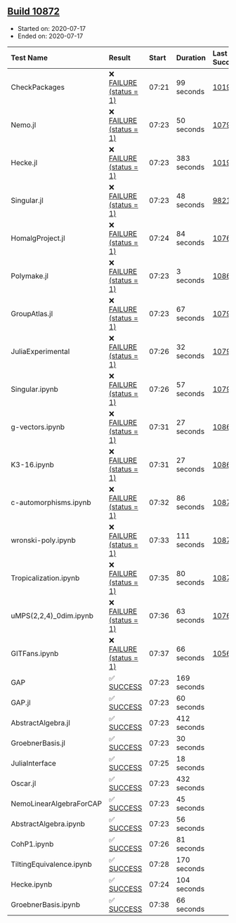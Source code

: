 ## [Build 10872](https://oscarci.mathematik.uni-kl.de/job/oscar/10872/)

* Started on: 2020-07-17
* Ended on: 2020-07-17

| Test Name    | Result | Start | Duration | Last Success | First Failure |
|:-------------|:-------|:------|:---------|:-------------|:--------------|
| CheckPackages | ❌ [FAILURE (status = 1)](https://oscarci.mathematik.uni-kl.de/job/oscar/10872/artifact/logs/build-10872/CheckPackages.log) | 07:21 | 99 seconds | [10197](https://oscarci.mathematik.uni-kl.de/job/oscar/10197/) | [10198](https://oscarci.mathematik.uni-kl.de/job/oscar/10198/) |
| Nemo.jl | ❌ [FAILURE (status = 1)](https://oscarci.mathematik.uni-kl.de/job/oscar/10872/artifact/logs/build-10872/Nemo.jl.log) | 07:23 | 50 seconds | [10790](https://oscarci.mathematik.uni-kl.de/job/oscar/10790/) | [10791](https://oscarci.mathematik.uni-kl.de/job/oscar/10791/) |
| Hecke.jl | ❌ [FAILURE (status = 1)](https://oscarci.mathematik.uni-kl.de/job/oscar/10872/artifact/logs/build-10872/Hecke.jl.log) | 07:23 | 383 seconds | [10197](https://oscarci.mathematik.uni-kl.de/job/oscar/10197/) | [10198](https://oscarci.mathematik.uni-kl.de/job/oscar/10198/) |
| Singular.jl | ❌ [FAILURE (status = 1)](https://oscarci.mathematik.uni-kl.de/job/oscar/10872/artifact/logs/build-10872/Singular.jl.log) | 07:23 | 48 seconds | [9821](https://oscarci.mathematik.uni-kl.de/job/oscar/9821/) | [9822](https://oscarci.mathematik.uni-kl.de/job/oscar/9822/) |
| HomalgProject.jl | ❌ [FAILURE (status = 1)](https://oscarci.mathematik.uni-kl.de/job/oscar/10872/artifact/logs/build-10872/HomalgProject.jl.log) | 07:24 | 84 seconds | [10765](https://oscarci.mathematik.uni-kl.de/job/oscar/10765/) | [10766](https://oscarci.mathematik.uni-kl.de/job/oscar/10766/) |
| Polymake.jl | ❌ [FAILURE (status = 1)](https://oscarci.mathematik.uni-kl.de/job/oscar/10872/artifact/logs/build-10872/Polymake.jl.log) | 07:23 | 3 seconds | [10862](https://oscarci.mathematik.uni-kl.de/job/oscar/10862/) | [10863](https://oscarci.mathematik.uni-kl.de/job/oscar/10863/) |
| GroupAtlas.jl | ❌ [FAILURE (status = 1)](https://oscarci.mathematik.uni-kl.de/job/oscar/10872/artifact/logs/build-10872/GroupAtlas.jl.log) | 07:23 | 67 seconds | [10790](https://oscarci.mathematik.uni-kl.de/job/oscar/10790/) | [10791](https://oscarci.mathematik.uni-kl.de/job/oscar/10791/) |
| JuliaExperimental | ❌ [FAILURE (status = 1)](https://oscarci.mathematik.uni-kl.de/job/oscar/10872/artifact/logs/build-10872/JuliaExperimental.log) | 07:26 | 32 seconds | [10790](https://oscarci.mathematik.uni-kl.de/job/oscar/10790/) | [10791](https://oscarci.mathematik.uni-kl.de/job/oscar/10791/) |
| Singular.ipynb | ❌ [FAILURE (status = 1)](https://oscarci.mathematik.uni-kl.de/job/oscar/10872/artifact/logs/build-10872/Singular.ipynb.log) | 07:26 | 57 seconds | [10790](https://oscarci.mathematik.uni-kl.de/job/oscar/10790/) | [10791](https://oscarci.mathematik.uni-kl.de/job/oscar/10791/) |
| g-vectors.ipynb | ❌ [FAILURE (status = 1)](https://oscarci.mathematik.uni-kl.de/job/oscar/10872/artifact/logs/build-10872/g-vectors.ipynb.log) | 07:31 | 27 seconds | [10862](https://oscarci.mathematik.uni-kl.de/job/oscar/10862/) | [10863](https://oscarci.mathematik.uni-kl.de/job/oscar/10863/) |
| K3-16.ipynb | ❌ [FAILURE (status = 1)](https://oscarci.mathematik.uni-kl.de/job/oscar/10872/artifact/logs/build-10872/K3-16.ipynb.log) | 07:31 | 27 seconds | [10862](https://oscarci.mathematik.uni-kl.de/job/oscar/10862/) | [10863](https://oscarci.mathematik.uni-kl.de/job/oscar/10863/) |
| c-automorphisms.ipynb | ❌ [FAILURE (status = 1)](https://oscarci.mathematik.uni-kl.de/job/oscar/10872/artifact/logs/build-10872/c-automorphisms.ipynb.log) | 07:32 | 86 seconds | [10871](https://oscarci.mathematik.uni-kl.de/job/oscar/10871/) | [10872](https://oscarci.mathematik.uni-kl.de/job/oscar/10872/) |
| wronski-poly.ipynb | ❌ [FAILURE (status = 1)](https://oscarci.mathematik.uni-kl.de/job/oscar/10872/artifact/logs/build-10872/wronski-poly.ipynb.log) | 07:33 | 111 seconds | [10871](https://oscarci.mathematik.uni-kl.de/job/oscar/10871/) | [10872](https://oscarci.mathematik.uni-kl.de/job/oscar/10872/) |
| Tropicalization.ipynb | ❌ [FAILURE (status = 1)](https://oscarci.mathematik.uni-kl.de/job/oscar/10872/artifact/logs/build-10872/Tropicalization.ipynb.log) | 07:35 | 80 seconds | [10871](https://oscarci.mathematik.uni-kl.de/job/oscar/10871/) | [10872](https://oscarci.mathematik.uni-kl.de/job/oscar/10872/) |
| uMPS(2,2,4)_0dim.ipynb | ❌ [FAILURE (status = 1)](https://oscarci.mathematik.uni-kl.de/job/oscar/10872/artifact/logs/build-10872/uMPS-2-2-4-_0dim.ipynb.log) | 07:36 | 63 seconds | [10765](https://oscarci.mathematik.uni-kl.de/job/oscar/10765/) | [10766](https://oscarci.mathematik.uni-kl.de/job/oscar/10766/) |
| GITFans.ipynb | ❌ [FAILURE (status = 1)](https://oscarci.mathematik.uni-kl.de/job/oscar/10872/artifact/logs/build-10872/GITFans.ipynb.log) | 07:37 | 66 seconds | [10566](https://oscarci.mathematik.uni-kl.de/job/oscar/10566/) | [10567](https://oscarci.mathematik.uni-kl.de/job/oscar/10567/) |
| GAP | ✅ [SUCCESS](https://oscarci.mathematik.uni-kl.de/job/oscar/10872/artifact/logs/build-10872/GAP.log) | 07:23 | 169 seconds |  |  |
| GAP.jl | ✅ [SUCCESS](https://oscarci.mathematik.uni-kl.de/job/oscar/10872/artifact/logs/build-10872/GAP.jl.log) | 07:23 | 60 seconds |  |  |
| AbstractAlgebra.jl | ✅ [SUCCESS](https://oscarci.mathematik.uni-kl.de/job/oscar/10872/artifact/logs/build-10872/AbstractAlgebra.jl.log) | 07:23 | 412 seconds |  |  |
| GroebnerBasis.jl | ✅ [SUCCESS](https://oscarci.mathematik.uni-kl.de/job/oscar/10872/artifact/logs/build-10872/GroebnerBasis.jl.log) | 07:23 | 30 seconds |  |  |
| JuliaInterface | ✅ [SUCCESS](https://oscarci.mathematik.uni-kl.de/job/oscar/10872/artifact/logs/build-10872/JuliaInterface.log) | 07:25 | 18 seconds |  |  |
| Oscar.jl | ✅ [SUCCESS](https://oscarci.mathematik.uni-kl.de/job/oscar/10872/artifact/logs/build-10872/Oscar.jl.log) | 07:23 | 432 seconds |  |  |
| NemoLinearAlgebraForCAP | ✅ [SUCCESS](https://oscarci.mathematik.uni-kl.de/job/oscar/10872/artifact/logs/build-10872/NemoLinearAlgebraForCAP.log) | 07:23 | 45 seconds |  |  |
| AbstractAlgebra.ipynb | ✅ [SUCCESS](https://oscarci.mathematik.uni-kl.de/job/oscar/10872/artifact/logs/build-10872/AbstractAlgebra.ipynb.log) | 07:23 | 56 seconds |  |  |
| CohP1.ipynb | ✅ [SUCCESS](https://oscarci.mathematik.uni-kl.de/job/oscar/10872/artifact/logs/build-10872/CohP1.ipynb.log) | 07:26 | 81 seconds |  |  |
| TiltingEquivalence.ipynb | ✅ [SUCCESS](https://oscarci.mathematik.uni-kl.de/job/oscar/10872/artifact/logs/build-10872/TiltingEquivalence.ipynb.log) | 07:28 | 170 seconds |  |  |
| Hecke.ipynb | ✅ [SUCCESS](https://oscarci.mathematik.uni-kl.de/job/oscar/10872/artifact/logs/build-10872/Hecke.ipynb.log) | 07:24 | 104 seconds |  |  |
| GroebnerBasis.ipynb | ✅ [SUCCESS](https://oscarci.mathematik.uni-kl.de/job/oscar/10872/artifact/logs/build-10872/GroebnerBasis.ipynb.log) | 07:38 | 66 seconds |  |  |
